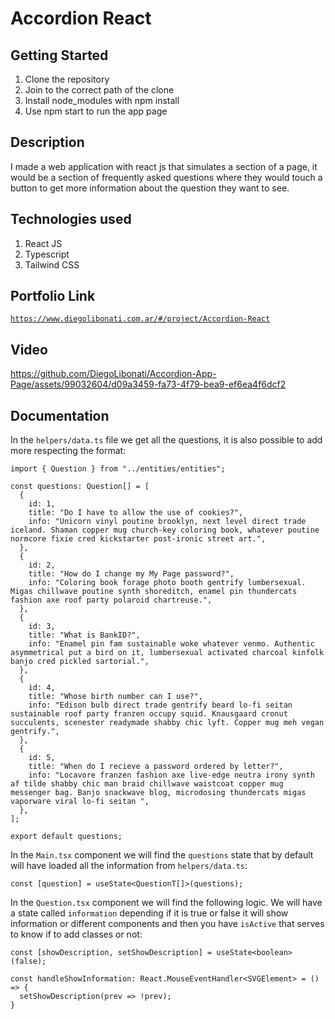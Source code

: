 # Accordion React

## Getting Started

1. Clone the repository
2. Join to the correct path of the clone
3. Install node_modules with npm install
4. Use npm start to run the app page

## Description

I made a web application with react js that simulates a section of a page, it would be a section of frequently asked questions where they would touch a button to get more information about the question they want to see.

## Technologies used

1. React JS
2. Typescript
3. Tailwind CSS

## Portfolio Link

[`https://www.diegolibonati.com.ar/#/project/Accordion-React`](https://www.diegolibonati.com.ar/#/project/Accordion-React)

## Video

https://github.com/DiegoLibonati/Accordion-App-Page/assets/99032604/d09a3459-fa73-4f79-bea9-ef6ea4f6dcf2

## Documentation

In the `helpers/data.ts` file we get all the questions, it is also possible to add more respecting the format:

```
import { Question } from "../entities/entities";

const questions: Question[] = [
  {
    id: 1,
    title: "Do I have to allow the use of cookies?",
    info: "Unicorn vinyl poutine brooklyn, next level direct trade iceland. Shaman copper mug church-key coloring book, whatever poutine normcore fixie cred kickstarter post-ironic street art.",
  },
  {
    id: 2,
    title: "How do I change my My Page password?",
    info: "Coloring book forage photo booth gentrify lumbersexual. Migas chillwave poutine synth shoreditch, enamel pin thundercats fashion axe roof party polaroid chartreuse.",
  },
  {
    id: 3,
    title: "What is BankID?",
    info: "Enamel pin fam sustainable woke whatever venmo. Authentic asymmetrical put a bird on it, lumbersexual activated charcoal kinfolk banjo cred pickled sartorial.",
  },
  {
    id: 4,
    title: "Whose birth number can I use?",
    info: "Edison bulb direct trade gentrify beard lo-fi seitan sustainable roof party franzen occupy squid. Knausgaard cronut succulents, scenester readymade shabby chic lyft. Copper mug meh vegan gentrify.",
  },
  {
    id: 5,
    title: "When do I recieve a password ordered by letter?",
    info: "Locavore franzen fashion axe live-edge neutra irony synth af tilde shabby chic man braid chillwave waistcoat copper mug messenger bag. Banjo snackwave blog, microdosing thundercats migas vaporware viral lo-fi seitan ",
  },
];

export default questions;
```

In the `Main.tsx` component we will find the `questions` state that by default will have loaded all the information from `helpers/data.ts`:

```
const [question] = useState<QuestionT[]>(questions);
```

In the `Question.tsx` component we will find the following logic. We will have a state called `information` depending if it is true or false it will show information or different components and then you have `isActive` that serves to know if to add classes or not:

```
const [showDescription, setShowDescription] = useState<boolean>(false);

const handleShowInformation: React.MouseEventHandler<SVGElement> = () => {
  setShowDescription(prev => !prev);
}
```

